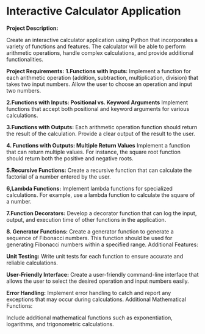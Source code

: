
# Interactive Calculator Application

**Project Description:**

Create an interactive calculator application using Python that incorporates a variety of functions and features. The calculator will be able to perform arithmetic operations, handle complex calculations, and provide additional functionalities.

**Project Requirements:**
**1.Functions with Inputs:**
Implement a function for each arithmetic operation (addition, subtraction, multiplication, division) that takes two input numbers.
Allow the user to choose an operation and input two numbers.

**2.Functions with Inputs: Positional vs. Keyword Arguments**
Implement functions that accept both positional and keyword arguments for various calculations.

**3.Functions with Outputs:**
Each arithmetic operation function should return the result of the calculation.
Provide a clear output of the result to the user.

**4. Functions with Outputs: Multiple Return Values**
Implement a function that can return multiple values. For instance, the square root function should return both the positive and negative roots.

**5.Recursive Functions:**
Create a recursive function that can calculate the factorial of a number entered by the user.

**6,Lambda Functions:**
Implement lambda functions for specialized calculations. For example, use a lambda function to calculate the square of a number.

**7.Function Decorators:**
Develop a decorator function that can log the input, output, and execution time of other functions in the application.

**8. Generator Functions:**
Create a generator function to generate a sequence of Fibonacci numbers. This function should be used for generating Fibonacci numbers within a specified range.
Additional Features:

**Unit Testing:**
Write unit tests for each function to ensure accurate and reliable calculations.

**User-Friendly Interface:**
Create a user-friendly command-line interface that allows the user to select the desired operation and input numbers easily.

**Error Handling:**
Implement error handling to catch and report any exceptions that may occur during calculations.
Additional Mathematical Functions:

Include additional mathematical functions such as exponentiation, logarithms, and trigonometric calculations.
